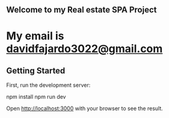 

## Welcome to my Real estate SPA Project

# My email is davidfajardo3022@gmail.com



## Getting Started

First, run the development server:

npm install
npm run dev


Open [http://localhost:3000](http://localhost:3000) with your browser to see the result.
